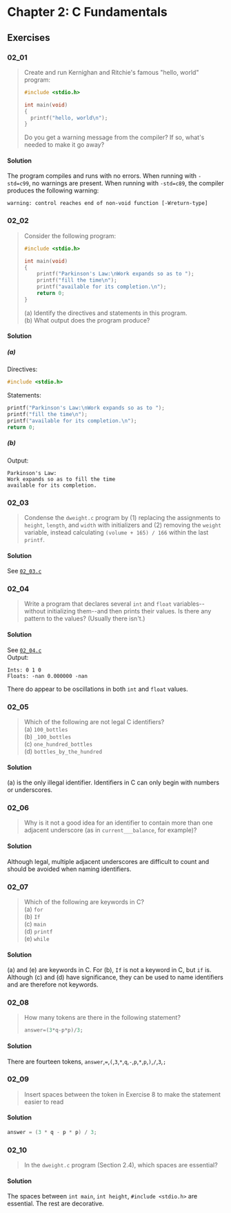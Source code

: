 # Chapter 2: C Fundamentals
## Exercises

### 02_01
> Create and run Kernighan and Ritchie's famous "hello, world" program:
> ```c
> #include <stdio.h>
>
> int main(void)
> {
> 	printf("hello, world\n");
> }
> ```
> Do you get a warning message from the compiler? If so, what's needed to make it go away?
#### Solution
The program compiles and runs with no errors. When running with `-std=c99`, no warnings are present. When running with `-std=c89`, the compiler produces the following warning:
```
warning: control reaches end of non-void function [-Wreturn-type]
```

### 02_02
> Consider the following program:
> ```c
> #include <stdio.h>
>
> int main(void)
> {
>     printf("Parkinson's Law:\nWork expands so as to ");
>     printf("fill the time\n");
>     printf("available for its completion.\n");
>     return 0;
> }
> ```
> (a) Identify the directives and statements in this program.\
> (b) What output does the program produce?
#### Solution
##### (a)
Directives:
```c
#include <stdio.h>
```
Statements:
```c
printf("Parkinson's Law:\nWork expands so as to ");
printf("fill the time\n");
printf("available for its completion.\n");
return 0;
```
##### (b)
Output:
```
Parkinson's Law:
Work expands so as to fill the time
available for its completion.

```

### 02_03
> Condense the `dweight.c` program by (1) replacing the assignments to `height`, `length`, and `width` with initializers and (2) removing the `weight` variable, instead calculating `(volume + 165) / 166` within the last `printf`.
#### Solution
See [`02_03.c`](02_03.c)

### 02_04
> Write a program that declares several `int` and `float` variables--without initializing them--and then prints their values. Is there any pattern to the values? (Usually there isn't.)
#### Solution
See [`02_04.c`](02_04.c)\
Output:
```
Ints: 0 1 0
Floats: -nan 0.000000 -nan
```
There do appear to be oscillations in both `int` and `float` values.

### 02_05
> Which of the following are not legal C identifiers?\
> (a) `100_bottles`\
> (b) `_100_bottles`\
> (c) `one_hundred_bottles`\
> (d) `bottles_by_the_hundred`
#### Solution
(a) is the only illegal identifier. Identifiers in C can only begin with numbers or underscores.

### 02_06
> Why is it not a good idea for an identifier to contain more than one adjacent underscore (as in `current___balance`, for example)?
#### Solution
Although legal, multiple adjacent underscores are difficult to count and should be avoided when naming identifiers.

### 02_07
> Which of the following are keywords in C?\
> (a) `for`\
> (b) `If`\
> (c) `main`\
> (d) `printf`\
> (e) `while`
#### Solution
(a) and (e) are keywords in C. For (b), `If` is not a keyword in C, but `if` is. Although (c) and (d) have significance, they can be used to name identifiers and are therefore not keywords.

### 02_08
> How many tokens are there in the following statement?
> ```c
> answer=(3*q-p*p)/3;
> ```
#### Solution
There are fourteen tokens, `answer`,`=`,`(`,`3`,`*`,`q`,`-`,`p`,`*`,`p`,`)`,`/`,`3`,`;`

### 02_09
> Insert spaces between the token in Exercise 8 to make the statement easier to read
#### Solution
```c
answer = (3 * q - p * p) / 3;
```

### 02_10
> In the `dweight.c` program (Section 2.4), which spaces are essential?
#### Solution
The spaces between `int main`, `int height`, `#include <stdio.h>` are essential. The rest are decorative.
